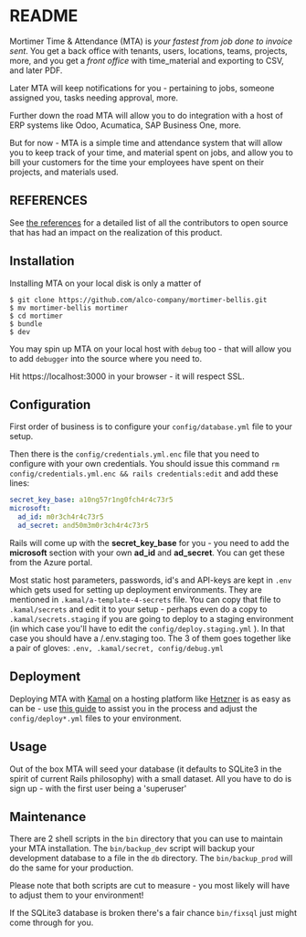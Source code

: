 # README

Mortimer Time & Attendance (MTA) is _your fastest from job done to invoice sent_. You get a back office
with tenants, users, locations, teams, projects, more, and you get a _front office_ with
time_material and exporting to CSV, and later PDF.

Later MTA will keep notifications for you - pertaining to jobs, someone assigned you, tasks needing approval, more.

Further down the road MTA will allow you to do integration with a host of ERP systems like Odoo, Acumatica, SAP Business One, more.

But for now - MTA is a simple time and attendance system that will allow you to keep track of your time, and material spent on jobs, and
allow you to bill your customers for the time your employees have spent on their projects, and materials used.

## REFERENCES

See [the references](REFERENCES.md) for a detailed list of all the contributors to open source that has had an impact on the
realization of this product.

## Installation

Installing MTA on your local disk is only a matter of

```shell
$ git clone https://github.com/alco-company/mortimer-bellis.git
$ mv mortimer-bellis mortimer
$ cd mortimer
$ bundle
$ dev
```

You may spin up MTA on your local host with `debug` too - that will allow you to add `debugger` into the source where you need to.

Hit https://localhost:3000 in your browser - it will respect SSL.

## Configuration

First order of business is to configure your `config/database.yml` file to your setup.

Then there is the `config/credentials.yml.enc` file that you need to configure with your own credentials. You should issue this command
`rm config/credentials.yml.enc && rails credentials:edit` and add these lines:
  
  ```yaml
  secret_key_base: a10ng57r1ng0fch4r4c73r5
  microsoft:
    ad_id: m0r3ch4r4c73r5
    ad_secret: and50m3m0r3ch4r4c73r5
  ```

Rails will come up with the **secret_key_base** for you - you need to add the **microsoft** section with your own **ad_id** and **ad_secret**. You can get these from the Azure portal.

Most static host parameters, passwords, id's and API-keys are kept in `.env` which gets used for setting up deployment environments.
They are mentioned in `.kamal/a-template-4-secrets` file. You can copy that file to `.kamal/secrets` and edit it to your setup - perhaps even do a copy to `.kamal/secrets.staging` if you are going to deploy to a staging environment (in which case you'll have to edit the `config/deploy.staging.yml` ). In that case you should have a /.env.staging too. The 3 of them goes together like a pair of gloves: `.env, .kamal/secret, config/debug.yml`

## Deployment

Deploying MTA with [Kamal](https://kamal-deploy.org/) on a hosting platform like [Hetzner](https://hetzner.com) is
as easy as can be - use [this guide](https://dev.to/adrienpoly/deploying-a-rails-app-with-mrsk-on-hetzner-a-beginners-guide-39kp)
to assist you in the process and adjust the `config/deploy*.yml` files to your environment.

## Usage

Out of the box MTA will seed your database (it defaults to SQLite3 in the spirit of current Rails philosophy) with a
small dataset. All you have to do is sign up - with the first user being a 'superuser'

## Maintenance

There are 2 shell scripts in the `bin` directory that you can use to maintain your MTA installation. The `bin/backup_dev` script
will backup your development database to a file in the `db` directory. The `bin/backup_prod` will do the same for your production. 

Please note that both scripts are cut to measure - you most likely will have to adjust them to your environment!

If the SQLite3 database is broken there's a fair chance `bin/fixsql` just might come through for you.
